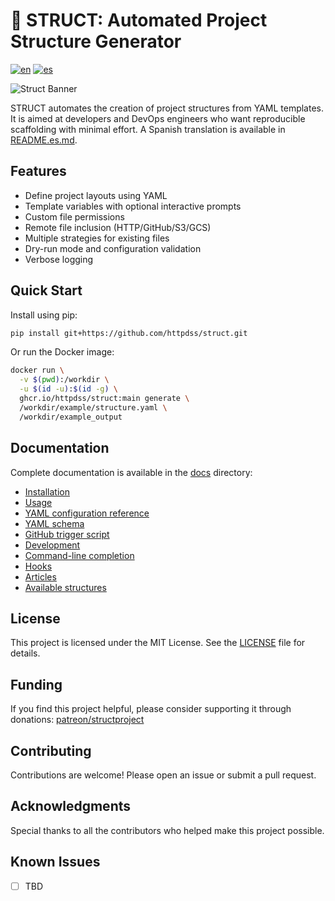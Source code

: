# 🚀 STRUCT: Automated Project Structure Generator

[![en](https://img.shields.io/badge/lang-en-red.svg)](https://github.com/httpdss/struct/blob/master/README.md) [![es](https://img.shields.io/badge/lang-es-yellow.svg)](https://github.com/httpdss/struct/blob/master/README.es.md)

![Struct Banner](extras/banner.png)

STRUCT automates the creation of project structures from YAML templates. It is aimed at developers and DevOps engineers who want reproducible scaffolding with minimal effort. A Spanish translation is available in [README.es.md](README.es.md).

## Features

- Define project layouts using YAML
- Template variables with optional interactive prompts
- Custom file permissions
- Remote file inclusion (HTTP/GitHub/S3/GCS)
- Multiple strategies for existing files
- Dry-run mode and configuration validation
- Verbose logging

## Quick Start

Install using pip:

```sh
pip install git+https://github.com/httpdss/struct.git
```

Or run the Docker image:

```sh
docker run \
  -v $(pwd):/workdir \
  -u $(id -u):$(id -g) \
  ghcr.io/httpdss/struct:main generate \
  /workdir/example/structure.yaml \
  /workdir/example_output
```

## Documentation

Complete documentation is available in the [docs](docs) directory:

- [Installation](docs/installation.md)
- [Usage](docs/usage.md)
- [YAML configuration reference](docs/configuration.md)
- [YAML schema](docs/yaml_schema.md)
- [GitHub trigger script](docs/github_trigger_script.md)
- [Development](docs/development.md)
- [Command-line completion](docs/completion.md)
- [Hooks](docs/hooks.md)
- [Articles](docs/articles.md)
- [Available structures](docs/structures.md)

## License

This project is licensed under the MIT License. See the [LICENSE](LICENSE) file for details.

## Funding

If you find this project helpful, please consider supporting it through donations: [patreon/structproject](https://patreon.com/structproject)

## Contributing

Contributions are welcome! Please open an issue or submit a pull request.

## Acknowledgments

Special thanks to all the contributors who helped make this project possible.

## Known Issues

- [ ] TBD

